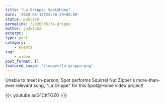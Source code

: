 ```yaml
---
title: "La Grippe: Spot@Home"
date: '2020-05-13T23:50:29+00:00'
status: publish
permalink: /2020/05/la-grippe
author: judytuna
excerpt: ''
type: post
category:
    - events
tag:
    - video
post_format: []
featured_image: '/images/la-grippe.png'
---
```

Unable to meet in-person, Spot performs Squirrel Nut Zipper's more-than-ever relevant song, "La Grippe" for this Spot@Home video project!

{{< youtube aoG1CttTGZ0 >}}